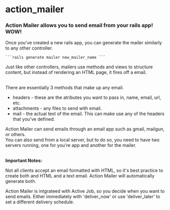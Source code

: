 # action_mailer

<h3>Action Mailer allows you to send email from your rails app! <b>WOW!</b></h3>


Once you've created a new rails app, you can generate the mailer similarly to any other controller. 
	
	```rails generate mailer new_mailer_name ```


Just like other controllers, mailers use methods and views to structure content, but instead of rendering an HTML page, it fires off a email.

<br>
There are essentially 3 methods that make up any email. 
<ul>
	<li> headers - these are the atributes you want to pass in, name, email, url, etc. </li>
	<li> attachments - any files to send with email. </li>
	<li> mail - the actual text of the email. This can make use any of the headers that you've defined. </li>
</ul>



Action Mailer can send emails through an email app such as gmail, mailgun, or others. <br>
You can also send from a local server, but to do so, you need to have two servers running, one for you're app and another for the mailer.


<br>
<b>Important Notes:</b>

Not all clients accept an email formatted with HTML, so it's best practice to create both and HTML and a text email. Action Mailer will automatically generate both.


Action Mailer is intgrateed with Active Job, so you decide when you want to send emails. Either immediately with 'deliver_now' or use 'deliver_later' to set a different delivery schedule.
